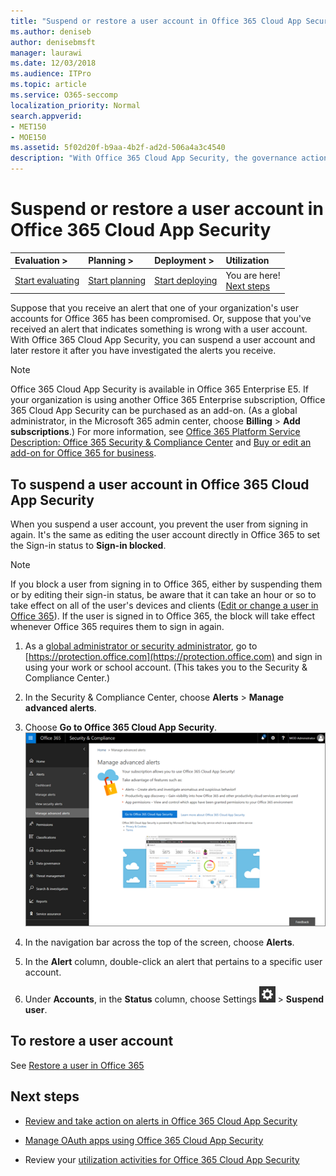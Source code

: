 ```yaml
---
title: "Suspend or restore a user account in Office 365 Cloud App Security"
ms.author: deniseb
author: denisebmsft
manager: laurawi
ms.date: 12/03/2018
ms.audience: ITPro
ms.topic: article
ms.service: O365-seccomp
localization_priority: Normal
search.appverid:
- MET150
- MOE150
ms.assetid: 5f02d20f-b9aa-4b2f-ad2d-506a4a3c4540
description: "With Office 365 Cloud App Security, the governance actions you can take are to suspend or unsuspend a user account. "
---
```


# Suspend or restore a user account in Office 365 Cloud App Security

|****Evaluation** \>**|****Planning** \>**|****Deployment** \>**|****Utilization****|
|:-----|:-----|:-----|:-----|
|[Start evaluating](office-365-cas-overview.md) <br/> |[Start planning](get-ready-for-office-365-cas.md) <br/> |[Start deploying](turn-on-office-365-cas.md) <br/> |You are here!  <br/> [Next steps](suspend-or-restore-an-account-in-ocas.md#nextsteps) <br/> |
   
Suppose that you receive an alert that one of your organization's user accounts for Office 365 has been compromised. Or, suppose that you've received an alert that indicates something is wrong with a user account. With Office 365 Cloud App Security, you can suspend a user account and later restore it after you have investigated the alerts you receive.
  
> [!NOTE]
> Office 365 Cloud App Security is available in Office 365 Enterprise E5. If your organization is using another Office 365 Enterprise subscription, Office 365 Cloud App Security can be purchased as an add-on. (As a global administrator, in the Microsoft 365 admin center, choose **Billing** \> **Add subscriptions**.) For more information, see [Office 365 Platform Service Description: Office 365 Security &amp; Compliance Center](https://technet.microsoft.com/en-us/library/dn933793.aspx) and [Buy or edit an add-on for Office 365 for business](https://support.office.com/article/4e7b57d6-b93b-457d-aecd-0ea58bff07a6). 
  
## To suspend a user account in Office 365 Cloud App Security

When you suspend a user account, you prevent the user from signing in again. It's the same as editing the user account directly in Office 365 to set the Sign-in status to **Sign-in blocked**.
  
> [!NOTE]
> If you block a user from signing in to Office 365, either by suspending them or by editing their sign-in status, be aware that it can take an hour or so to take effect on all of the user's devices and clients ([Edit or change a user in Office 365](https://support.office.com/article/42BB3F17-8F9D-4182-B434-5F1C8024E614#SingleUserPreview)). If the user is signed in to Office 365, the block will take effect whenever Office 365 requires them to sign in again. 
  
1. As a [global administrator or security administrator](permissions-in-the-security-and-compliance-center.md), go to [https://protection.office.com](https://protection.office.com) and sign in using your work or school account. (This takes you to the Security &amp; Compliance Center.) 
    
2. In the Security &amp; Compliance Center, choose **Alerts** \> **Manage advanced alerts**.
    
3. Choose **Go to Office 365 Cloud App Security**.<br>![In the Security &amp; Compliance Center, choose Manage Advanced Alerts to go to Office 365 Cloud App Security](media/958632d4-03e3-4ade-8e22-d5509db6fca7.png)<br>
  
4. In the navigation bar across the top of the screen, choose **Alerts**.
    
5. In the **Alert** column, double-click an alert that pertains to a specific user account. 
    
6. Under **Accounts**, in the **Status** column, choose Settings ![settings icon](media/e01b75cc-b28f-4b83-8f86-b1b13dc27ab2.png) \> **Suspend user**.
    
## To restore a user account

See [Restore a user in Office 365](https://support.office.com/article/2c261e42-5dd1-48b0-845f-2a016d29cfc1)
  
## Next steps

- [Review and take action on alerts in Office 365 Cloud App Security](review-office-365-cas-alerts.md)
    
- [Manage OAuth apps using Office 365 Cloud App Security](manage-app-permissions-in-ocas.md)
    
- Review your [utilization activities for Office 365 Cloud App Security](utilization-activities-for-ocas.md)
    

